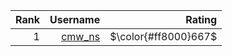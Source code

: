 | Rank | Username | Rating |
| -: | -: | -: |
| $1$ | [cmw_ns](http://8.136.99.126/user/11) | $\color{#ff8000}667$ |
